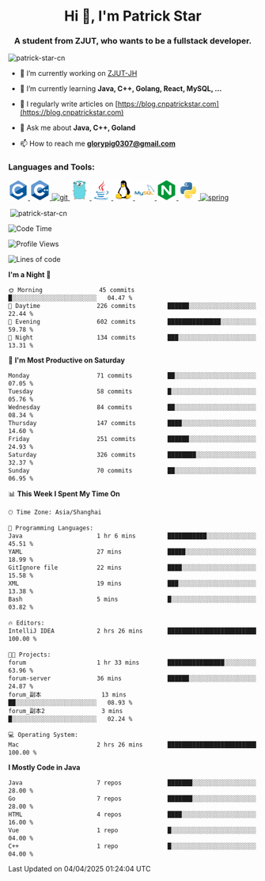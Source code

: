 <h1 align="center">Hi 👋, I'm Patrick Star</h1>
<h3 align="center">A student from ZJUT, who wants to be a fullstack developer.</h3>

<p align="left"> <img src="https://komarev.com/ghpvc/?username=patrick-star-cn&label=Profile%20views&color=0e75b6&style=flat" alt="patrick-star-cn" /> </p>

- 🔭 I’m currently working on [ZJUT-JH](https://github.com/zjutjh)

- 🌱 I’m currently learning **Java, C++, Golang, React, MySQL, ...**

- 📝 I regularly write articles on [https://blog.cnpatrickstar.com](https://blog.cnpatrickstar.com)

- 💬 Ask me about **Java, C++, Goland**

- 📫 How to reach me **glorypig0307@gmail.com**


<h3 align="left">Languages and Tools:</h3>
<p align="left"> 
  <a href="https://www.cprogramming.com/" target="_blank" rel="noreferrer"> 
    <img src="https://raw.githubusercontent.com/devicons/devicon/master/icons/c/c-original.svg" alt="c" width="40" height="40"/> 
  </a> 
  <a href="https://www.w3schools.com/cpp/" target="_blank" rel="noreferrer"> 
    <img src="https://raw.githubusercontent.com/devicons/devicon/master/icons/cplusplus/cplusplus-original.svg" alt="cplusplus" width="40" height="40"/> 
  </a> 
  <a href="https://git-scm.com/" target="_blank" rel="noreferrer"> 
    <img src="https://www.vectorlogo.zone/logos/git-scm/git-scm-icon.svg" alt="git" width="40" height="40"/> 
  </a> 
  <a href="https://golang.org" target="_blank" rel="noreferrer"> 
    <img src="https://raw.githubusercontent.com/devicons/devicon/master/icons/go/go-original.svg" alt="go" width="40" height="40"/> 
  </a> 
  <a href="https://www.java.com" target="_blank" rel="noreferrer"> 
    <img src="https://raw.githubusercontent.com/devicons/devicon/master/icons/java/java-original.svg" alt="java" width="40" height="40"/> 
  </a> 
  <a href="https://www.linux.org/" target="_blank" rel="noreferrer"> 
    <img src="https://raw.githubusercontent.com/devicons/devicon/master/icons/linux/linux-original.svg" alt="linux" width="40" height="40"/> 
  </a> 
  <a href="https://www.mysql.com/" target="_blank" rel="noreferrer"> 
    <img src="https://raw.githubusercontent.com/devicons/devicon/master/icons/mysql/mysql-original-wordmark.svg" alt="mysql" width="40" height="40"/> 
  </a> 
  <a href="https://www.nginx.com" target="_blank" rel="noreferrer"> 
    <img src="https://raw.githubusercontent.com/devicons/devicon/master/icons/nginx/nginx-original.svg" alt="nginx" width="40" height="40"/> 
  </a> 
  <a href="https://www.python.org" target="_blank" rel="noreferrer"> 
    <img src="https://raw.githubusercontent.com/devicons/devicon/master/icons/python/python-original.svg" alt="python" width="40" height="40"/> 
  </a> 
  <a href="https://spring.io/" target="_blank" rel="noreferrer"> 
    <img src="https://www.vectorlogo.zone/logos/springio/springio-icon.svg" alt="spring" width="40" height="40"/> 
  </a>
</p>

<p>&nbsp;<img align="center" src="https://github-readme-stats.vercel.app/api?username=patrick-star-cn&show_icons=true&locale=en" alt="patrick-star-cn" /></p>

<!--START_SECTION:waka-->
![Code Time](http://img.shields.io/badge/Code%20Time-806%20hrs%2053%20mins-blue)

![Profile Views](http://img.shields.io/badge/Profile%20Views-0-blue)

![Lines of code](https://img.shields.io/badge/From%20Hello%20World%20I%27ve%20Written-5.2%20million%20lines%20of%20code-blue)

**I'm a Night 🦉** 

```text
🌞 Morning                45 commits          █░░░░░░░░░░░░░░░░░░░░░░░░   04.47 % 
🌆 Daytime                226 commits         ██████░░░░░░░░░░░░░░░░░░░   22.44 % 
🌃 Evening                602 commits         ███████████████░░░░░░░░░░   59.78 % 
🌙 Night                  134 commits         ███░░░░░░░░░░░░░░░░░░░░░░   13.31 % 
```
📅 **I'm Most Productive on Saturday** 

```text
Monday                   71 commits          ██░░░░░░░░░░░░░░░░░░░░░░░   07.05 % 
Tuesday                  58 commits          █░░░░░░░░░░░░░░░░░░░░░░░░   05.76 % 
Wednesday                84 commits          ██░░░░░░░░░░░░░░░░░░░░░░░   08.34 % 
Thursday                 147 commits         ████░░░░░░░░░░░░░░░░░░░░░   14.60 % 
Friday                   251 commits         ██████░░░░░░░░░░░░░░░░░░░   24.93 % 
Saturday                 326 commits         ████████░░░░░░░░░░░░░░░░░   32.37 % 
Sunday                   70 commits          ██░░░░░░░░░░░░░░░░░░░░░░░   06.95 % 
```


📊 **This Week I Spent My Time On** 

```text
🕑︎ Time Zone: Asia/Shanghai

💬 Programming Languages: 
Java                     1 hr 6 mins         ███████████░░░░░░░░░░░░░░   45.51 % 
YAML                     27 mins             █████░░░░░░░░░░░░░░░░░░░░   18.99 % 
GitIgnore file           22 mins             ████░░░░░░░░░░░░░░░░░░░░░   15.58 % 
XML                      19 mins             ███░░░░░░░░░░░░░░░░░░░░░░   13.38 % 
Bash                     5 mins              █░░░░░░░░░░░░░░░░░░░░░░░░   03.82 % 

🔥 Editors: 
IntelliJ IDEA            2 hrs 26 mins       █████████████████████████   100.00 % 

🐱‍💻 Projects: 
forum                    1 hr 33 mins        ████████████████░░░░░░░░░   63.96 % 
forum-server             36 mins             ██████░░░░░░░░░░░░░░░░░░░   24.87 % 
forum_副本                 13 mins             ██░░░░░░░░░░░░░░░░░░░░░░░   08.93 % 
forum_副本2                3 mins              █░░░░░░░░░░░░░░░░░░░░░░░░   02.24 % 

💻 Operating System: 
Mac                      2 hrs 26 mins       █████████████████████████   100.00 % 
```

**I Mostly Code in Java** 

```text
Java                     7 repos             ███████░░░░░░░░░░░░░░░░░░   28.00 % 
Go                       7 repos             ███████░░░░░░░░░░░░░░░░░░   28.00 % 
HTML                     4 repos             ████░░░░░░░░░░░░░░░░░░░░░   16.00 % 
Vue                      1 repo              █░░░░░░░░░░░░░░░░░░░░░░░░   04.00 % 
C++                      1 repo              █░░░░░░░░░░░░░░░░░░░░░░░░   04.00 % 
```




 Last Updated on 04/04/2025 01:24:04 UTC
<!--END_SECTION:waka-->